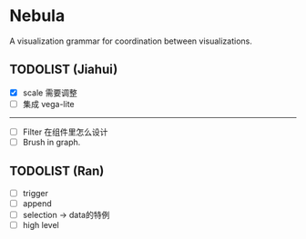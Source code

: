 # Nebula
A visualization grammar for coordination between visualizations.

## TODOLIST (Jiahui)
- [x] scale 需要调整
- [ ] 集成 vega-lite
---

- [ ] Filter 在组件里怎么设计
- [ ] Brush in graph.

## TODOLIST (Ran)
- [ ] trigger
- [ ] append
- [ ] selection -> data的特例
- [ ] high level